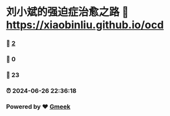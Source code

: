 # 刘小斌的强迫症治愈之路 :link: https://xiaobinliu.github.io/ocd 
### :page_facing_up: [2](https://xiaobinliu.github.io/ocd/tag.html) 
### :speech_balloon: 0 
### :hibiscus: 23 
### :alarm_clock: 2024-06-26 22:36:18 
### Powered by :heart: [Gmeek](https://github.com/Meekdai/Gmeek)
